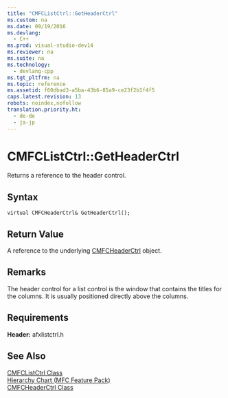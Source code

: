 ```yaml
---
title: "CMFCListCtrl::GetHeaderCtrl"
ms.custom: na
ms.date: 09/19/2016
ms.devlang: 
  - C++
ms.prod: visual-studio-dev14
ms.reviewer: na
ms.suite: na
ms.technology: 
  - devlang-cpp
ms.tgt_pltfrm: na
ms.topic: reference
ms.assetid: f60dbad3-a5ba-43b6-85a9-ce23f2b1f4f5
caps.latest.revision: 13
robots: noindex,nofollow
translation.priority.ht: 
  - de-de
  - ja-jp
---
```

# CMFCListCtrl::GetHeaderCtrl
Returns a reference to the header control.  
  
## Syntax  
  
```  
virtual CMFCHeaderCtrl& GetHeaderCtrl();  
```  
  
## Return Value  
 A reference to the underlying [CMFCHeaderCtrl](../vs140/CMFCHeaderCtrl-Class.md) object.  
  
## Remarks  
 The header control for a list control is the window that contains the titles for the columns. It is usually positioned directly above the columns.  
  
## Requirements  
 **Header:** afxlistctrl.h  
  
## See Also  
 [CMFCListCtrl Class](../vs140/CMFCListCtrl-Class.md)   
 [Hierarchy Chart (MFC Feature Pack)](../vs140/Hierarchy-Chart.md)   
 [CMFCHeaderCtrl Class](../vs140/CMFCHeaderCtrl-Class.md)